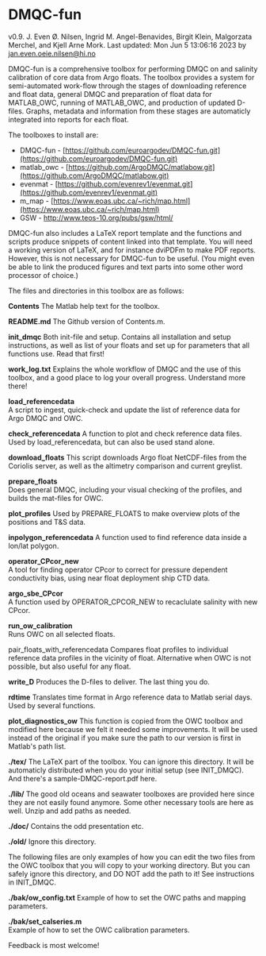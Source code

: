 # DMQC-fun
 v0.9.
 J. Even Ø. Nilsen, Ingrid M. Angel-Benavides, Birgit Klein, Malgorzata Merchel, and Kjell Arne Mork.
 Last updated: Mon Jun  5 13:06:16 2023 by jan.even.oeie.nilsen@hi.no

 DMQC-fun is a comprehensive toolbox for performing DMQC on and
 salinity calibration of core data from Argo floats. The toolbox
 provides a system for semi-automated work-flow through the stages of
 downloading reference and float data, general DMQC and preparation of
 float data for MATLAB_OWC, running of MATLAB_OWC, and production of
 updated D-files. Graphs, metadata and information from these stages
 are automaticly integrated into reports for each float.

 The toolboxes to install are:
 
 - DMQC-fun - [https://github.com/euroargodev/DMQC-fun.git](https://github.com/euroargodev/DMQC-fun.git)
 - matlab_owc -  [https://github.com/ArgoDMQC/matlabow.git](https://github.com/ArgoDMQC/matlabow.git)
 - evenmat - [https://github.com/evenrev1/evenmat.git](https://github.com/evenrev1/evenmat.git) 
 - m_map - [https://www.eoas.ubc.ca/~rich/map.html](https://www.eoas.ubc.ca/~rich/map.html)
 - GSW - http://www.teos-10.org/pubs/gsw/html/

 DMQC-fun also includes a LaTeX report template and the functions and
 scripts produce snippets of content linked into that template. You
 will need a working version of LaTeX, and for instance dviPDFm to make
 PDF reports. However, this is not necessary for DMQC-fun to be
 useful. (You might even be able to link the produced figures and text
 parts into some other word processor of choice.)

 The files and directories in this toolbox are as follows:

**Contents**	The Matlab help text for the toolbox.

**README.md**	The Github version of Contents.m.

**init_dmqc**	Both init-file and setup. Contains all installation
		and setup instructions, as well as list of your
		floats and set up for parameters that all functions
		use. Read that first! 

**work_log.txt**	Explains the whole workflow of DMQC and the use of
		this toolbox, and a good place to log your overall
		progress. Understand more there! 

**load_referencedata**	
		A script to ingest, quick-check and update the list
		of reference data for Argo DMQC and OWC. 

**check_referencedata**	
		A function to plot and check reference data
		files. Used by load_referencedata, but can also be
		used stand alone. 

**download_floats**	
		This script downloads Argo float NetCDF-files from
		the Coriolis server, as well as the altimetry
		comparison and current greylist. 

**prepare_floats**	
		Does general DMQC, including your visual checking of
		the profiles, and builds the mat-files for OWC. 

**plot_profiles**	Used by PREPARE_FLOATS to make overview plots of the
		positions and T&S data.

**inpolygon_referencedata**	
		A function used to find	reference data inside a
		lon/lat polygon. 

**operator_CPcor_new**	
		A tool for finding operator CPcor to correct for
		pressure dependent conductivity bias, using near
		float deployment ship CTD data.

**argo_sbe_CPcor**	
		A function used by OPERATOR_CPCOR_NEW to recaclulate
		salinity with new CPcor.

**run_ow_calibration**	
		Runs OWC on all selected floats.

 pair_floats_with_referencedata
		Compares float profiles to individual reference data
		profiles in the vicinity of float. Alternative when
		OWC is not possible, but also useful for any float. 

**write_D**	Produces the D-files to deliver. The last thing you do. 

**rdtime**	Translates time format in Argo reference data
		to Matlab serial days. Used by several functions.

**plot_diagnostics_ow**	
		This function is copied from the OWC toolbox and
		modified here because we felt it needed some
		improvements. It will be used instead of the original
		if you make sure the path to our version is first in 
		Matlab's path list.

**./tex/**	The LaTeX part of the toolbox. You can ignore this
		directory. It will be automaticly distributed when
		you do your initial setup (see INIT_DMQC). And
		there's a sample-DMQC-report.pdf here.

**./lib/**	The good old oceans and seawater toolboxes are
		provided here since they are not easily found
		anymore. Some other necessary tools are here as
		well. Unzip and add paths as needed.
 
**./doc/**	Contains the odd presentation etc.

**./old/**	Ignore this directory.

 The following files are only examples of how you can edit the two
 files from the OWC toolbox that you will copy to your working
 directory. But you can safely ignore this directory, and DO NOT add
 the path to it! See instructions in INIT_DMQC.

**./bak/ow_config.txt**	
		Example of how to set the OWC paths and mapping
		parameters.  

**./bak/set_calseries.m**	
		Example of how to set the OWC calibration parameters.

 Feedback is most welcome!
